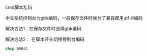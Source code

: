 cmd脚本乱码

中文系统控制台为gbk编码，一般保存文件时候为了兼容都用utf-8编码

解决方法1：在保存文件时选择gbk编码

解决方法2： 在脚本开头切换控制台编码

```cmd
chcp 65001

```